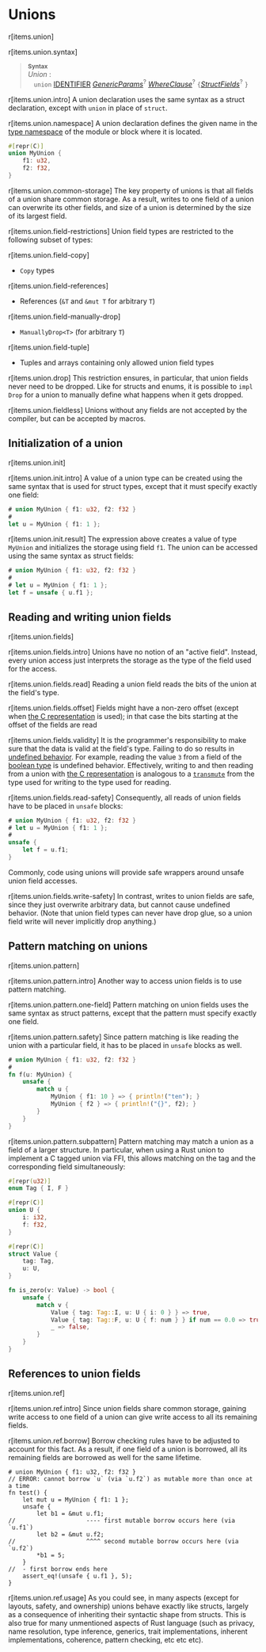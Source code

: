 # Unions

r[items.union]

r[items.union.syntax]
> **<sup>Syntax</sup>**\
> _Union_ :\
> &nbsp;&nbsp; `union` [IDENTIFIER]&nbsp;[_GenericParams_]<sup>?</sup> [_WhereClause_]<sup>?</sup>
>   `{`[_StructFields_]<sup>?</sup> `}`

r[items.union.intro]
A union declaration uses the same syntax as a struct declaration, except with
`union` in place of `struct`.

r[items.union.namespace]
A union declaration defines the given name in the [type namespace] of the module or block where it is located.

```rust
#[repr(C)]
union MyUnion {
    f1: u32,
    f2: f32,
}
```

r[items.union.common-storage]
The key property of unions is that all fields of a union share common storage.
As a result, writes to one field of a union can overwrite its other fields, and
size of a union is determined by the size of its largest field.

r[items.union.field-restrictions]
Union field types are restricted to the following subset of types:

r[items.union.field-copy]
- `Copy` types

r[items.union.field-references]
- References (`&T` and `&mut T` for arbitrary `T`)

r[items.union.field-manually-drop]
- `ManuallyDrop<T>` (for arbitrary `T`)

r[items.union.field-tuple]
- Tuples and arrays containing only allowed union field types

r[items.union.drop]
This restriction ensures, in particular, that union fields never need to be
dropped. Like for structs and enums, it is possible to `impl Drop` for a union
to manually define what happens when it gets dropped.

r[items.union.fieldless]
Unions without any fields are not accepted by the compiler, but can be accepted by macros.

## Initialization of a union

r[items.union.init]

r[items.union.init.intro]
A value of a union type can be created using the same syntax that is used for
struct types, except that it must specify exactly one field:

```rust
# union MyUnion { f1: u32, f2: f32 }
#
let u = MyUnion { f1: 1 };
```

r[items.union.init.result]
The expression above creates a value of type `MyUnion` and initializes the
storage using field `f1`. The union can be accessed using the same syntax as
struct fields:

```rust
# union MyUnion { f1: u32, f2: f32 }
#
# let u = MyUnion { f1: 1 };
let f = unsafe { u.f1 };
```

## Reading and writing union fields

r[items.union.fields]

r[items.union.fields.intro]
Unions have no notion of an "active field". Instead, every union access just
interprets the storage as the type of the field used for the access.

r[items.union.fields.read]
Reading a union field reads the bits of the union at the field's type.

r[items.union.fields.offset]
Fields might have a non-zero offset (except when [the C representation] is used); in that case the
bits starting at the offset of the fields are read

r[items.union.fields.validity]
It is the programmer's responsibility to make sure that the data is valid at the field's type. Failing
to do so results in [undefined behavior]. For example, reading the value `3`
from a field of the [boolean type] is undefined behavior. Effectively,
writing to and then reading from a union with [the C representation] is
analogous to a [`transmute`] from the type used for writing to the type used for
reading.

r[items.union.fields.read-safety]
Consequently, all reads of union fields have to be placed in `unsafe` blocks:

```rust
# union MyUnion { f1: u32, f2: f32 }
# let u = MyUnion { f1: 1 };
#
unsafe {
    let f = u.f1;
}
```

Commonly, code using unions will provide safe wrappers around unsafe union
field accesses.

r[items.union.fields.write-safety]
In contrast, writes to union fields are safe, since they just overwrite
arbitrary data, but cannot cause undefined behavior. (Note that union field
types can never have drop glue, so a union field write will never implicitly
drop anything.)

## Pattern matching on unions

r[items.union.pattern]

r[items.union.pattern.intro]
Another way to access union fields is to use pattern matching.

r[items.union.pattern.one-field]
Pattern matching on union fields uses the same syntax as struct patterns, except that the pattern
must specify exactly one field.

r[items.union.pattern.safety]
Since pattern matching is like reading the union with a particular field, it has to be placed in `unsafe` blocks as well.

```rust
# union MyUnion { f1: u32, f2: f32 }
#
fn f(u: MyUnion) {
    unsafe {
        match u {
            MyUnion { f1: 10 } => { println!("ten"); }
            MyUnion { f2 } => { println!("{}", f2); }
        }
    }
}
```

r[items.union.pattern.subpattern]
Pattern matching may match a union as a field of a larger structure. In
particular, when using a Rust union to implement a C tagged union via FFI, this
allows matching on the tag and the corresponding field simultaneously:

```rust
#[repr(u32)]
enum Tag { I, F }

#[repr(C)]
union U {
    i: i32,
    f: f32,
}

#[repr(C)]
struct Value {
    tag: Tag,
    u: U,
}

fn is_zero(v: Value) -> bool {
    unsafe {
        match v {
            Value { tag: Tag::I, u: U { i: 0 } } => true,
            Value { tag: Tag::F, u: U { f: num } } if num == 0.0 => true,
            _ => false,
        }
    }
}
```

## References to union fields

r[items.union.ref]

r[items.union.ref.intro]
Since union fields share common storage, gaining write access to one field of a
union can give write access to all its remaining fields.

r[items.union.ref.borrow]
Borrow checking rules have to be adjusted to account for this fact. As a result, if one field of a
union is borrowed, all its remaining fields are borrowed as well for the same
lifetime.

```rust,compile_fail
# union MyUnion { f1: u32, f2: f32 }
// ERROR: cannot borrow `u` (via `u.f2`) as mutable more than once at a time
fn test() {
    let mut u = MyUnion { f1: 1 };
    unsafe {
        let b1 = &mut u.f1;
//                    ---- first mutable borrow occurs here (via `u.f1`)
        let b2 = &mut u.f2;
//                    ^^^^ second mutable borrow occurs here (via `u.f2`)
        *b1 = 5;
    }
//  - first borrow ends here
    assert_eq!(unsafe { u.f1 }, 5);
}
```

r[items.union.ref.usage]
As you could see, in many aspects (except for layouts, safety, and ownership)
unions behave exactly like structs, largely as a consequence of inheriting
their syntactic shape from structs. This is also true for many unmentioned
aspects of Rust language (such as privacy, name resolution, type inference,
generics, trait implementations, inherent implementations, coherence, pattern
checking, etc etc etc).

[IDENTIFIER]: ../identifiers.md
[_GenericParams_]: generics.md
[_WhereClause_]: generics.md#where-clauses
[_StructFields_]: structs.md
[`transmute`]: std::mem::transmute
[boolean type]: ../types/boolean.md
[the C representation]: ../type-layout.md#reprc-unions
[type namespace]: ../names/namespaces.md
[undefined behavior]: ../behavior-considered-undefined.md
